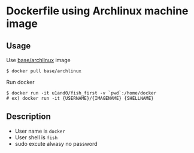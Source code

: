 # Dockerfile using Archlinux machine image

## Usage
Use [base/archlinux](https://hub.docker.com/r/base/archlinux/) image

```shell-session
$ docker pull base/archlinux
```


Run docker 

```shell-session
$ docker run -it u1and0/fish_first -v `pwd`:/home/docker
# ex) docker run -it {USERNAME}/{IMAGENAME} {SHELLNAME}
```


## Description

* User name is `docker`
* User shell is `fish` 
* sudo excute alwasy no password

